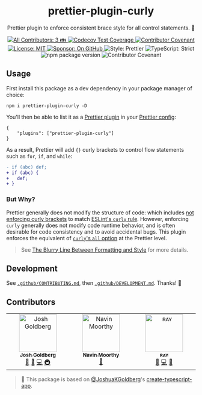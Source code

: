 <h1 align="center">prettier-plugin-curly</h1>

<p align="center">Prettier plugin to enforce consistent brace style for all control statements. 🥌</p>

<p align="center">
	<a href="#contributors" target="_blank">
<!-- prettier-ignore-start -->
<!-- ALL-CONTRIBUTORS-BADGE:START - Do not remove or modify this section -->
<img alt="All Contributors: 3 👪" src="https://img.shields.io/badge/all_contributors-3_👪-21bb42.svg" />
<!-- ALL-CONTRIBUTORS-BADGE:END -->
<!-- prettier-ignore-end -->
</a>
	<a href="https://codecov.io/gh/JoshuaKGoldberg/prettier-plugin-curly" target="_blank">
		<img alt="Codecov Test Coverage" src="https://codecov.io/gh/JoshuaKGoldberg/prettier-plugin-curly/branch/main/graph/badge.svg"/>
	</a>
	<a href="https://github.com/JoshuaKGoldberg/prettier-plugin-curly/blob/main/.github/CODE_OF_CONDUCT.md" target="_blank">
		<img alt="Contributor Covenant" src="https://img.shields.io/badge/code_of_conduct-enforced-21bb42" />
	</a>
	<a href="https://github.com/JoshuaKGoldberg/prettier-plugin-curly/blob/main/LICENSE.md" target="_blank">
		<img alt="License: MIT" src="https://img.shields.io/github/license/JoshuaKGoldberg/prettier-plugin-curly?color=21bb42">
	</a>
	<a href="https://github.com/sponsors/JoshuaKGoldberg" target="_blank">
		<img alt="Sponsor: On GitHub" src="https://img.shields.io/badge/sponsor-on_github-21bb42.svg" />
	</a>
	<img alt="Style: Prettier" src="https://img.shields.io/badge/style-prettier-21bb42.svg" />
	<img alt="TypeScript: Strict" src="https://img.shields.io/badge/typescript-strict-21bb42.svg" />
	<img alt="npm package version" src="https://img.shields.io/npm/v/prettier-plugin-curly?color=21bb42" />
	<img alt="Contributor Covenant" src="https://img.shields.io/badge/code_of_conduct-enforced-21bb42" />
</p>

## Usage

First install this package as a dev dependency in your package manager of choice:

```shell
npm i prettier-plugin-curly -D
```

You'll then be able to list it as a [Prettier plugin](https://prettier.io/docs/en/plugins.html) in your [Prettier config](https://prettier.io/docs/en/configuration.html):

```jsonc
{
	"plugins": ["prettier-plugin-curly"]
}
```

As a result, Prettier will add `{}` curly brackets to control flow statements such as `for`, `if`, and `while`:

```diff
- if (abc) def;
+ if (abc) {
+   def;
+ }
```

### But Why?

Prettier generally does not modify the structure of code: which includes [not enforcing curly brackets](https://github.com/prettier/prettier/issues/7659) to match [ESLint's `curly` rule](https://eslint.org/docs/latest/rules/curly).
However, enforcing `curly` generally does not modify code runtime behavior, and is often desirable for code consistency and to avoid accidental bugs.
This plugin enforces the equivalent of [`curly`'s `all` option](https://eslint.org/docs/latest/rules/curly#all) at the Prettier level.

> See [The Blurry Line Between Formatting and Style](https://blog.joshuakgoldberg.com/the-blurry-line-between-formatting-and-style) for more details.

## Development

See [`.github/CONTRIBUTING.md`](./.github/CONTRIBUTING.md), then [`.github/DEVELOPMENT.md`](./.github/DEVELOPMENT.md).
Thanks! 💖

## Contributors

<!-- spellchecker: disable -->
<!-- ALL-CONTRIBUTORS-LIST:START - Do not remove or modify this section -->
<!-- prettier-ignore-start -->
<!-- markdownlint-disable -->
<table>
  <tbody>
    <tr>
      <td align="center" valign="top" width="14.28%"><a href="http://www.joshuakgoldberg.com"><img src="https://avatars.githubusercontent.com/u/3335181?v=4?s=100" width="100px;" alt="Josh Goldberg"/><br /><sub><b>Josh Goldberg</b></sub></a><br /><a href="#tool-JoshuaKGoldberg" title="Tools">🔧</a> <a href="#maintenance-JoshuaKGoldberg" title="Maintenance">🚧</a> <a href="https://github.com/JoshuaKGoldberg/prettier-plugin-curly/commits?author=JoshuaKGoldberg" title="Code">💻</a> <a href="#infra-JoshuaKGoldberg" title="Infrastructure (Hosting, Build-Tools, etc)">🚇</a></td>
      <td align="center" valign="top" width="14.28%"><a href="https://navinmoorthy.me/"><img src="https://avatars.githubusercontent.com/u/39694575?v=4?s=100" width="100px;" alt="Navin Moorthy"/><br /><sub><b>Navin Moorthy</b></sub></a><br /><a href="https://github.com/JoshuaKGoldberg/prettier-plugin-curly/issues?q=author%3Anavin-moorthy" title="Bug reports">🐛</a></td>
      <td align="center" valign="top" width="14.28%"><a href="https://mk1.io"><img src="https://avatars.githubusercontent.com/u/58381667?v=4?s=100" width="100px;" alt="ʀᴀʏ"/><br /><sub><b>ʀᴀʏ</b></sub></a><br /><a href="https://github.com/JoshuaKGoldberg/prettier-plugin-curly/commits?author=so1ve" title="Documentation">📖</a> <a href="https://github.com/JoshuaKGoldberg/prettier-plugin-curly/commits?author=so1ve" title="Code">💻</a> <a href="https://github.com/JoshuaKGoldberg/prettier-plugin-curly/issues?q=author%3Aso1ve" title="Bug reports">🐛</a></td>
    </tr>
  </tbody>
</table>

<!-- markdownlint-restore -->
<!-- prettier-ignore-end -->

<!-- ALL-CONTRIBUTORS-LIST:END -->
<!-- spellchecker: enable -->

<!-- You can remove this notice if you don't want it 🙂 no worries! -->

> 💙 This package is based on [@JoshuaKGoldberg](https://github.com/JoshuaKGoldberg)'s [create-typescript-app](https://github.com/JoshuaKGoldberg/create-typescript-app).
